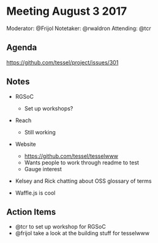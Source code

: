 # Meeting August 3 2017

Moderator: @Frijol
Notetaker: @rwaldron
Attending: @tcr

## Agenda

<https://github.com/tessel/project/issues/301>

## Notes


- RGSoC
  - Set up workshops?

- Reach 
  - Still working

- Website
  - https://github.com/tessel/tesselwww
  - Wants people to work through readme to test 
  - Gauge interest

- Kelsey and Rick chatting about OSS glossary of terms
- Waffle.js is cool


## Action Items

- @tcr to set up workshop for RGSoC
- @frijol take a look at the building stuff for tesselwww

